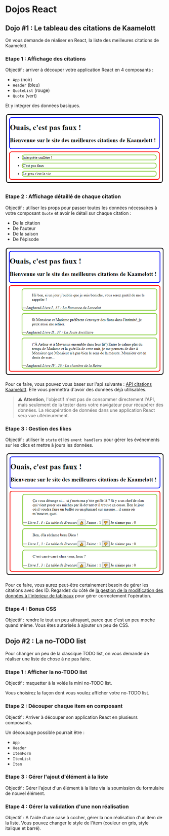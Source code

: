 # Dojos React

## Dojo #1 : Le tableau des citations de Kaamelott

On vous demande de réaliser en React, la liste des meilleures citations de Kaamelott.

### Etape 1 : Affichage des citations

Objectif : arriver à découper votre application React en 4 composants :

- `App` (noir)
- `Header` (bleu)
- `QuoteList` (rouge)
- `Quote` (vert)

Et y intégrer des données basiques.

![Etape 1](kaamelott-1.png)

### Etape 2 : Affichage détaillé de chaque citation

Objectif : utiliser les props pour passer toutes les données nécessaires à votre composant `Quote` et avoir le détail sur chaque citation :

- De la citation
- De l'auteur
- De la saison
- De l'épisode

![Etape 2](kaamelott-2.png)

Pour ce faire, vous pouvez vous baser sur l'api suivante : [API citations Kaamelott](https://github.com/sin0light/api-kaamelott). Elle vous permettra d'avoir des données déjà utilisables.

> ⚠ **Attention**, l'objectif n'est pas de consommer directement l'API, mais seulement de la tester dans votre navigateur pour récupérer des données. La récupération de données dans une application React sera vue ultérieurement.

### Etape 3 : Gestion des likes

Objectif : utiliser le `state` et les `event handlers` pour gérer les événements sur les clics et mettre à jours les données.

![Etape 3](kaamelott-3.gif)

Pour ce faire, vous aurez peut-être certainement besoin de gérer les citations avec des ID. Regardez du côté de [la gestion de la modification des données à l'interieur de tableaux](https://beta.reactjs.org/learn/updating-arrays-in-state) pour gérer correctement l'opération.

### Etape 4 : Bonus CSS

Objectif : rendre le tout un peu attrayant, parce que c'est un peu moche quand même. Vous êtes autorisés à ajouter un peu de CSS.

## Dojo #2 : La no-TODO list

Pour changer un peu de la classique TODO list, on vous demande de réaliser une liste de chose à ne pas faire.

### Etape 1 : Afficher la no-TODO list

Objectif : maquetter à la volée la mini no-TODO list.

Vous choisirez la façon dont vous voulez afficher votre no-TODO list.

### Etape 2 : Découper chaque item en composant

Objectif : Arriver à découper son application React en plusieurs composants.

Un découpage possible pourrait être :

- `App`
- `Header`
- `ItemForm`
- `ItemList`
- `Item`

### Etape 3 : Gérer l'ajout d'élément à la liste

Objectif : Gérer l'ajout d'un élément à la liste via la soumission du formulaire de nouvel élément.

### Etape 4 : Gérer la validation d'une non réalisation

Objectif : A l'aide d'une case à cocher, gérer la non réalisation d'un item de la liste. Vous pouvez changer le style de l'item (couleur en gris, style italique et barré).
